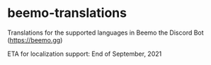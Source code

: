# beemo-translations
Translations for the supported languages in Beemo the Discord Bot (https://beemo.gg)


ETA for localization support: End of September, 2021
